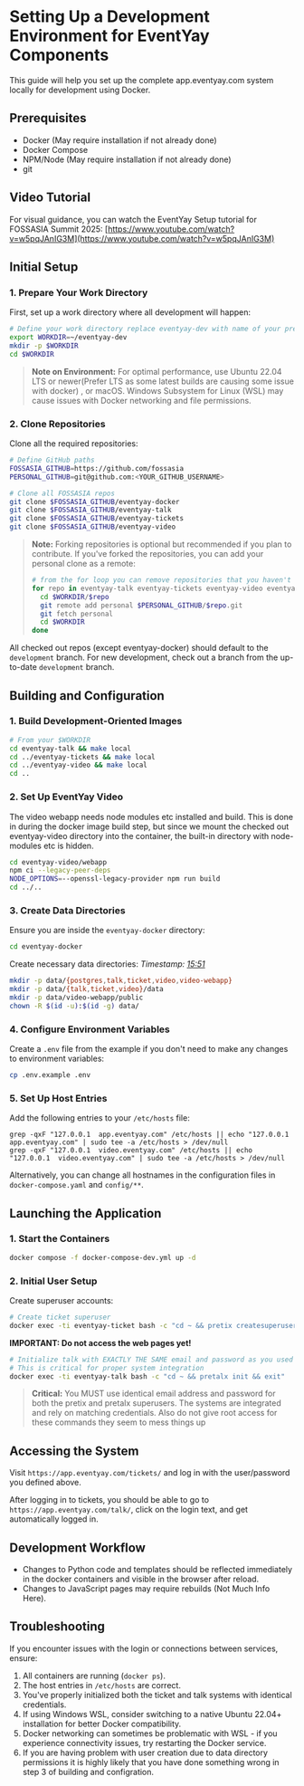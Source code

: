 # Setting Up a Development Environment for EventYay Components

This guide will help you set up the complete app.eventyay.com system locally for development using Docker.

## Prerequisites

- Docker (May require installation if not already done)
- Docker Compose
- NPM/Node (May require installation if not already done)
- git

## Video Tutorial

For visual guidance, you can watch the EventYay Setup tutorial for FOSSASIA Summit 2025:
[https://www.youtube.com/watch?v=w5pqJAnIG3M](https://www.youtube.com/watch?v=w5pqJAnIG3M)

## Initial Setup

### 1. Prepare Your Work Directory

First, set up a work directory where all development will happen:

```bash
# Define your work directory replace eventyay-dev with name of your preference
export WORKDIR=~/eventyay-dev
mkdir -p $WORKDIR
cd $WORKDIR
```

> **Note on Environment:** For optimal performance, use Ubuntu 22.04 LTS or newer(Prefer LTS as some latest builds are causing some issue with docker) , or macOS. Windows Subsystem for Linux (WSL) may cause issues with Docker networking and file permissions.

### 2. Clone Repositories

Clone all the required repositories:

```bash
# Define GitHub paths
FOSSASIA_GITHUB=https://github.com/fossasia
PERSONAL_GITHUB=git@github.com:<YOUR_GITHUB_USERNAME>

# Clone all FOSSASIA repos
git clone $FOSSASIA_GITHUB/eventyay-docker
git clone $FOSSASIA_GITHUB/eventyay-talk
git clone $FOSSASIA_GITHUB/eventyay-tickets
git clone $FOSSASIA_GITHUB/eventyay-video
```

> **Note:** Forking repositories is optional but recommended if you plan to contribute. If you've forked the repositories, you can add your personal clone as a remote:
> 
> ```bash
> # from the for loop you can remove repositories that you haven't forked for development
> for repo in eventyay-talk eventyay-tickets eventyay-video eventyay-docker; do
>   cd $WORKDIR/$repo
>   git remote add personal $PERSONAL_GITHUB/$repo.git
>   git fetch personal
>   cd $WORKDIR
> done
> ```

All checked out repos (except eventyay-docker) should default to the `development` branch. For new development, check out a branch from the up-to-date `development` branch.

## Building and Configuration

### 1. Build Development-Oriented Images

```bash
# From your $WORKDIR
cd eventyay-talk && make local
cd ../eventyay-tickets && make local
cd ../eventyay-video && make local
cd ..
```

### 2. Set Up EventYay Video

The video webapp needs node modules etc installed and build.
This is done in during the docker image build step, but since
we mount the checked out eventyay-video directory into the
container, the built-in directory with node-modules etc is hidden.

```bash
cd eventyay-video/webapp
npm ci --legacy-peer-deps
NODE_OPTIONS=--openssl-legacy-provider npm run build
cd ../..
```

### 3. Create Data Directories

Ensure you are inside the `eventyay-docker` directory:

```bash
cd eventyay-docker
```

Create necessary data directories:
*Timestamp: [15:51](https://youtu.be/w5pqJAnIG3M?si=1QOQw-tIhuPXBjlR&t=951)*  

```bash
mkdir -p data/{postgres,talk,ticket,video,video-webapp}
mkdir -p data/{talk,ticket,video}/data
mkdir -p data/video-webapp/public
chown -R $(id -u):$(id -g) data/
```

### 4. Configure Environment Variables

Create a `.env` file from the example if you don't need to make any changes to environment variables:

```bash
cp .env.example .env
```

### 5. Set Up Host Entries

Add the following entries to your `/etc/hosts` file:

```
grep -qxF "127.0.0.1  app.eventyay.com" /etc/hosts || echo "127.0.0.1  app.eventyay.com" | sudo tee -a /etc/hosts > /dev/null
grep -qxF "127.0.0.1  video.eventyay.com" /etc/hosts || echo "127.0.0.1  video.eventyay.com" | sudo tee -a /etc/hosts > /dev/null
```

Alternatively, you can change all hostnames in the configuration files in `docker-compose.yaml` and `config/**`.

## Launching the Application

### 1. Start the Containers

```bash
docker compose -f docker-compose-dev.yml up -d
```

### 2. Initial User Setup

Create superuser accounts:

```bash
# Create ticket superuser
docker exec -ti eventyay-ticket bash -c "cd ~ && pretix createsuperuser && exit"
```

**IMPORTANT: Do not access the web pages yet!**

```bash
# Initialize talk with EXACTLY THE SAME email and password as you used for pretix
# This is critical for proper system integration
docker exec -ti eventyay-talk bash -c "cd ~ && pretalx init && exit"
```

> **Critical:** You MUST use identical email address and password for both the pretix and pretalx superusers. The systems are integrated and rely on matching credentials. Also do not give root access for these commands they seem to mess things up

## Accessing the System

Visit `https://app.eventyay.com/tickets/` and log in with the user/password you defined above.

After logging in to tickets, you should be able to go to `https://app.eventyay.com/talk/`, click on the login text, and get automatically logged in.

## Development Workflow

- Changes to Python code and templates should be reflected immediately in the docker containers and visible in the browser after reload.
- Changes to JavaScript pages may require rebuilds (Not Much Info Here).

## Troubleshooting

If you encounter issues with the login or connections between services, ensure:
1. All containers are running (`docker ps`).
2. The host entries in `/etc/hosts` are correct.
3. You've properly initialized both the ticket and talk systems with identical credentials.
4. If using Windows WSL, consider switching to a native Ubuntu 22.04+ installation for better Docker compatibility.
5. Docker networking can sometimes be problematic with WSL - if you experience connectivity issues, try restarting the Docker service.
6. If you are having problem with user creation due to data directory permissions it is highly likely that you have done something wrong in step 3 of building and configration.

